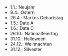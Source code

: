- 1.1.: Neujahr
- 9.4.: Ostern
- 26.4.: Markos Geburtstag
- 1.5.: Date A
- 1.6.: Date C
- 26.10.: Nationalfeiertag
- 31.10.: Halloween
- 24.12.: Weihnachten
- 31.12.: Silvester

